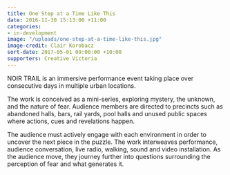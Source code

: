 ```yaml
---
title: One Step at a Time Like This
date: 2016-11-30 15:13:00 +11:00
categories:
- in-development
image: "/uploads/one-step-at-a-time-like-this.jpg"
image-credit: Clair Korobacz
sort-date: 2017-05-01 09:00:00 +10:00
supporters: Creative Victoria
---
```


NOIR TRAIL is an immersive performance event taking place over consecutive days in multiple urban locations.

The work is conceived as a mini-series, exploring mystery, the unknown, and the nature of fear. Audience members are directed to precincts such as abandoned halls, bars, rail yards, pool halls and unused public spaces where actions, cues and revelations happen. 

The audience must actively engage with each environment in order to uncover the next piece in the puzzle. The work interweaves performance, audience conversation, live radio, walking, sound and video installation. As the audience move, they journey further into questions surrounding the perception of fear and what generates it. 
